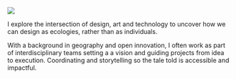 
![](./images/greyscalewoods.jpg)


I explore the intersection of design, art and technology to uncover how we can design as ecologies, rather than as individuals.

With a background in geography and open innovation, I often work as part of interdisciplinary teams setting a a vision and guiding projects from idea to execution. Coordinating and storytelling so the tale told is accessible and impactful. 
